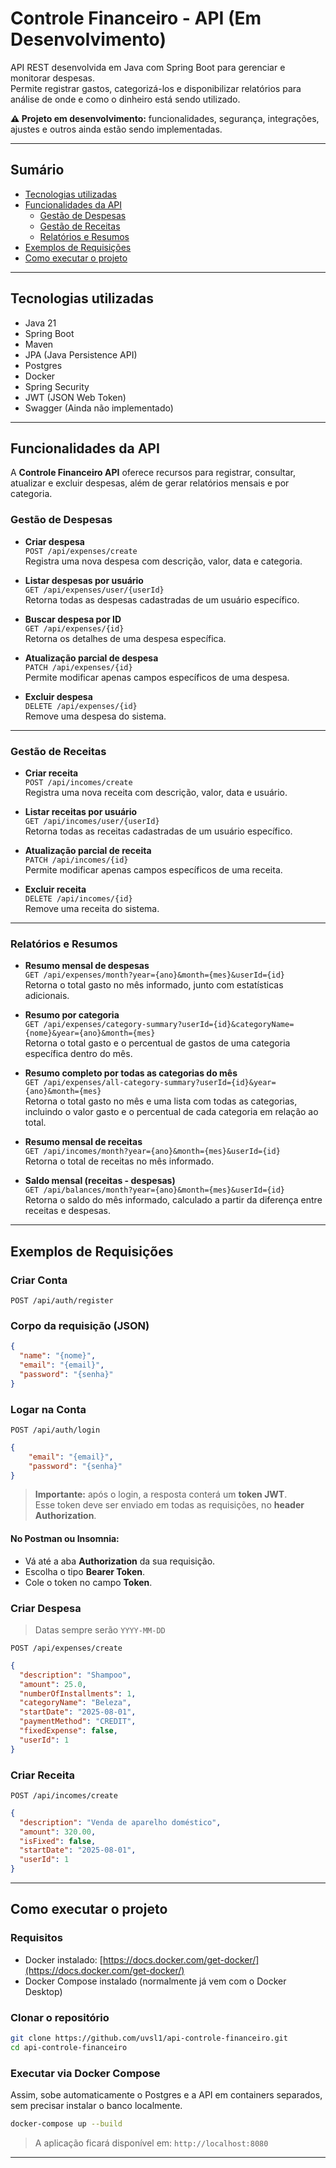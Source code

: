 # Controle Financeiro - API (Em Desenvolvimento)

API REST desenvolvida em Java com Spring Boot para gerenciar e monitorar despesas.  
Permite registrar gastos, categorizá-los e disponibilizar relatórios para análise de onde e como o dinheiro está sendo utilizado. 

**⚠️ Projeto em desenvolvimento:** funcionalidades, segurança, integrações, ajustes e outros ainda estão sendo implementadas.

---

## Sumário

- [Tecnologias utilizadas](#tecnologias-utilizadas)
- [Funcionalidades da API](#funcionalidades-da-api)
    - [Gestão de Despesas](#gestao-de-despesas)
    - [Gestão de Receitas](#gestao-de-receitas)
    - [Relatórios e Resumos](#relatorios-e-resumos)
- [Exemplos de Requisições](#exemplos-de-requisicoes)
- [Como executar o projeto](#como-executar-o-projeto)

---

## Tecnologias utilizadas

- Java 21
- Spring Boot
- Maven
- JPA (Java Persistence API)
- Postgres
- Docker
- Spring Security
- JWT (JSON Web Token)
- Swagger (Ainda não implementado)

---

## Funcionalidades da API

A **Controle Financeiro API** oferece recursos para registrar, consultar, atualizar e excluir despesas, além de gerar relatórios mensais e por categoria.

### **Gestão de Despesas**
- **Criar despesa**  
  `POST /api/expenses/create`  
  Registra uma nova despesa com descrição, valor, data e categoria.

- **Listar despesas por usuário**  
  `GET /api/expenses/user/{userId}`  
  Retorna todas as despesas cadastradas de um usuário específico.

- **Buscar despesa por ID**  
  `GET /api/expenses/{id}`  
  Retorna os detalhes de uma despesa específica.

- **Atualização parcial de despesa**  
  `PATCH /api/expenses/{id}`  
  Permite modificar apenas campos específicos de uma despesa.

- **Excluir despesa**  
  `DELETE /api/expenses/{id}`  
  Remove uma despesa do sistema.

---

### **Gestão de Receitas**
- **Criar receita**  
  `POST /api/incomes/create`  
  Registra uma nova receita com descrição, valor, data e usuário.

- **Listar receitas por usuário**  
  `GET /api/incomes/user/{userId}`  
  Retorna todas as receitas cadastradas de um usuário específico.

- **Atualização parcial de receita**  
  `PATCH /api/incomes/{id}`  
  Permite modificar apenas campos específicos de uma receita.

- **Excluir receita**  
  `DELETE /api/incomes/{id}`  
  Remove uma receita do sistema.

---

### **Relatórios e Resumos**
- **Resumo mensal de despesas**  
  `GET /api/expenses/month?year={ano}&month={mes}&userId={id}`  
  Retorna o total gasto no mês informado, junto com estatísticas adicionais.

- **Resumo por categoria**  
  `GET /api/expenses/category-summary?userId={id}&categoryName={nome}&year={ano}&month={mes}`  
  Retorna o total gasto e o percentual de gastos de uma categoria específica dentro do mês. 

- **Resumo completo por todas as categorias do mês**  
  `GET /api/expenses/all-category-summary?userId={id}&year={ano}&month={mes}`  
  Retorna o total gasto no mês e uma lista com todas as categorias, incluindo o valor gasto e o percentual de cada categoria em relação ao total.

- **Resumo mensal de receitas**  
  `GET /api/incomes/month?year={ano}&month={mes}&userId={id}`  
  Retorna o total de receitas no mês informado.

- **Saldo mensal (receitas - despesas)**  
  `GET /api/balances/month?year={ano}&month={mes}&userId={id}`  
  Retorna o saldo do mês informado, calculado a partir da diferença entre receitas e despesas.  

---

## Exemplos de Requisições

### Criar Conta
`POST /api/auth/register`

### Corpo da requisição (JSON)
```json
{
  "name": "{nome}",
  "email": "{email}",
  "password": "{senha}"
}
```

### Logar na Conta
`POST /api/auth/login`

```json
{
    "email": "{email}",
    "password": "{senha}"
}
```

> **Importante:** após o login, a resposta conterá um **token JWT**.  
> Esse token deve ser enviado em todas as requisições, no **header Authorization**.

####  No Postman ou Insomnia:
- Vá até a aba **Authorization** da sua requisição.
- Escolha o tipo **Bearer Token**.
- Cole o token no campo **Token**.
 


### Criar Despesa

>Datas sempre serão `YYYY-MM-DD`

`POST /api/expenses/create`

```json
{
  "description": "Shampoo",
  "amount": 25.0,
  "numberOfInstallments": 1,
  "categoryName": "Beleza",
  "startDate": "2025-08-01",
  "paymentMethod": "CREDIT",
  "fixedExpense": false,
  "userId": 1
}
```

### Criar Receita
`POST /api/incomes/create`

```json
{
  "description": "Venda de aparelho doméstico",
  "amount": 320.00,
  "isFixed": false,
  "startDate": "2025-08-01",
  "userId": 1
}
```

---

## Como executar o projeto

### Requisitos

- Docker instalado: [https://docs.docker.com/get-docker/](https://docs.docker.com/get-docker/)
- Docker Compose instalado (normalmente já vem com o Docker Desktop)

### Clonar o repositório
```bash
git clone https://github.com/uvsl1/api-controle-financeiro.git
cd api-controle-financeiro
```

### Executar via Docker Compose
Assim, sobe automaticamente o Postgres e a API em containers separados, sem precisar instalar o banco localmente.
```bash
docker-compose up --build
```

> A aplicação ficará disponível em: `http://localhost:8080`

---
